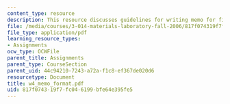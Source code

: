 ```yaml
---
content_type: resource
description: This resource discusses guidelines for writing memo for final exam.
file: /media/courses/3-014-materials-laboratory-fall-2006/817f074319f7fc046199bfe64e395fe5_w4_memo_format.pdf
file_type: application/pdf
learning_resource_types:
- Assignments
ocw_type: OCWFile
parent_title: Assignments
parent_type: CourseSection
parent_uid: 44c94210-7243-a72a-f1c8-ef367de020d6
resourcetype: Document
title: w4_memo_format.pdf
uid: 817f0743-19f7-fc04-6199-bfe64e395fe5
---
```

